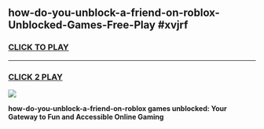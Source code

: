 
## how-do-you-unblock-a-friend-on-roblox-Unblocked-Games-Free-Play #xvjrf
<h3>
<a href="https://us.freeplayer.one?title=how-do-you-unblock-a-friend-on-roblox&ref=9M">CLICK TO PLAY</a></h3>
<hr>

<h3>
<a href="https://us.freeplayer.one?title=how-do-you-unblock-a-friend-on-roblox&ref=9M">CLICK 2 PLAY</a>
  
</h3>

<a href="https://us.freeplayer.one?title=how-do-you-unblock-a-friend-on-roblox&ref=9M"><img src="https://clearcache.store/games.png"></a>


**how-do-you-unblock-a-friend-on-roblox games unblocked: Your Gateway to Fun and Accessible Online Gaming**
